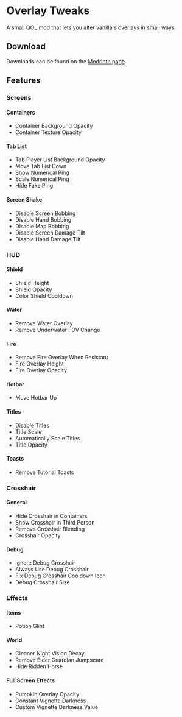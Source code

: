 # Overlay Tweaks

A small QOL mod that lets you alter vanilla's overlays in small ways.

## Download

Downloads can be found on the [Modrinth page](https://modrinth.com/mod/overlaytweaks).

## Features

### Screens

#### Containers

- Container Background Opacity
- Container Texture Opacity

#### Tab List

- Tab Player List Background Opacity
- Move Tab List Down
- Show Numerical Ping
- Scale Numerical Ping
- Hide Fake Ping

#### Screen Shake

- Disable Screen Bobbing
- Disable Hand Bobbing
- Disable Map Bobbing
- Disable Screen Damage Tilt
- Disable Hand Damage Tilt

### HUD

#### Shield

- Shield Height
- Shield Opacity
- Color Shield Cooldown

#### Water
- Remove Water Overlay
- Remove Underwater FOV Change

#### Fire

- Remove Fire Overlay When Resistant
- Fire Overlay Height
- Fire Overlay Opacity

#### Hotbar

- Move Hotbar Up

#### Titles

- Disable Titles
- Title Scale
- Automatically Scale Titles
- Title Opacity

#### Toasts

- Remove Tutorial Toasts

### Crosshair

#### General

- Hide Crosshair in Containers
- Show Crosshair in Third Person
- Remove Crosshair Blending
- Crosshair Opacity

#### Debug

- Ignore Debug Crosshair
- Always Use Debug Crosshair
- Fix Debug Crosshair Cooldown Icon
- Debug Crosshair Size

### Effects

#### Items

- Potion Glint

#### World

- Cleaner Night Vision Decay
- Remove Elder Guardian Jumpscare
- Hide Ridden Horse

#### Full Screen Effects

- Pumpkin Overlay Opacity
- Constant Vignette Darkness
- Custom Vignette Darkness Value
